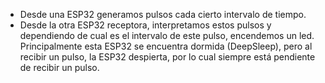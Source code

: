 - Desde una ESP32 generamos pulsos cada cierto intervalo de tiempo.
- Desde la otra ESP32 receptora, interpretamos estos pulsos y dependiendo de cual es el intervalo de este pulso, encendemos un led. Principalmente esta ESP32 se encuentra dormida (DeepSleep), pero al recibir un pulso, la ESP32 despierta, por lo cual siempre está pendiente de recibir un pulso.
